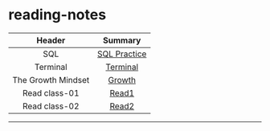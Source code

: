 # reading-notes
| Header                    | Summary 
| :---:                      |   :----:   
|SQL                        | [SQL Practice](./Sql.md)
|Terminal                   | [Terminal](./Terminal.md)
|The Growth Mindset         | [Growth](./TheGrowthMindset.md)
|Read  class-01                    | [Read1](./Read1.md)  
|Read  class-02                    | [Read2](./Read2.md)    
---
